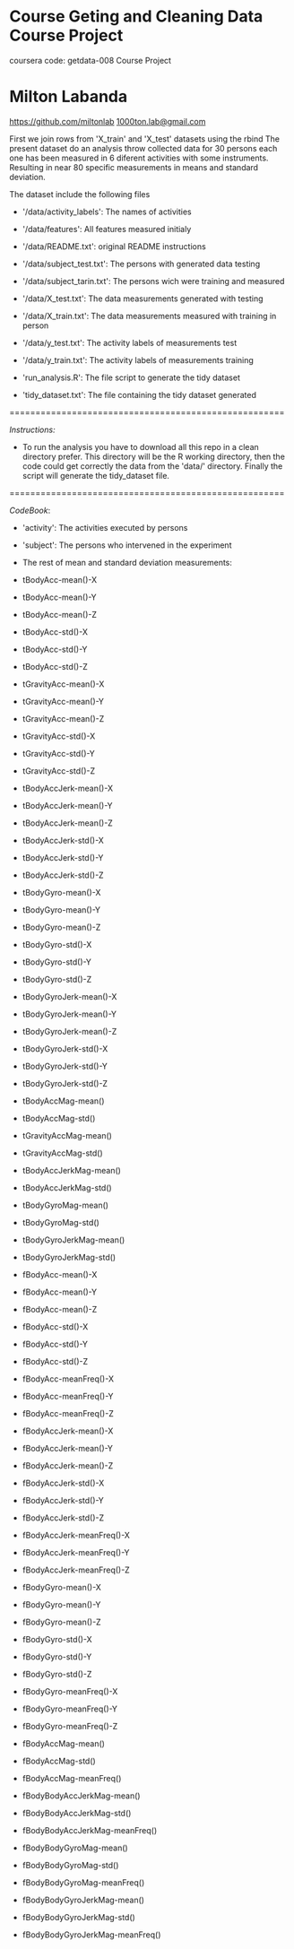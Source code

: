 
Course Geting and Cleaning Data Course Project 
=================================================
coursera code: getdata-008 
Course Project

Milton Labanda 
=================================================
https://github.com/miltonlab 
1000ton.lab@gmail.com

First we join rows from 'X_train' and 'X_test' datasets using the rbind 
The present dataset do an analysis throw collected data for 30 persons each one has been measured in 6 diferent activities with some instruments. Resulting in near 80 specific measurements in means and standard deviation.

The dataset include the following files

  - '/data/activity_labels': The names of activities 

  - '/data/features': All features measured initialy

  - '/data/README.txt': original README instructions

  - '/data/subject_test.txt': The persons with generated data testing

  - '/data/subject_tarin.txt': The persons wich were training and measured

  - '/data/X_test.txt': The data measurements generated with testing

  - '/data/X_train.txt': The data measurements measured with training in person

  - '/data/y_test.txt': The activity labels of measurements test

  - '/data/y_train.txt': The activity labels of measurements training

  - 'run_analysis.R': The file script to generate the tidy dataset

  - 'tidy_dataset.txt': The file containing the tidy dataset generated

=====================================================

 *Instructions:*

  - To run the analysis you have to download all this repo in a clean directory prefer. This directory will be the R working directory, then the code could get correctly the data from the 'data/' directory.  Finally the script will generate the tidy_dataset file.
 
=====================================================

  *CodeBook*:

  - 'activity': The activities executed by persons

  - 'subject': The persons who intervened in the experiment

  - The rest of mean and standard deviation measurements:

  - tBodyAcc-mean()-X
  - tBodyAcc-mean()-Y
  - tBodyAcc-mean()-Z
  - tBodyAcc-std()-X
  - tBodyAcc-std()-Y
  - tBodyAcc-std()-Z
  - tGravityAcc-mean()-X
  - tGravityAcc-mean()-Y
  - tGravityAcc-mean()-Z
  - tGravityAcc-std()-X
  - tGravityAcc-std()-Y
  - tGravityAcc-std()-Z
  - tBodyAccJerk-mean()-X
  - tBodyAccJerk-mean()-Y
  - tBodyAccJerk-mean()-Z
  - tBodyAccJerk-std()-X
  - tBodyAccJerk-std()-Y
  - tBodyAccJerk-std()-Z
  - tBodyGyro-mean()-X
  - tBodyGyro-mean()-Y
  - tBodyGyro-mean()-Z
  - tBodyGyro-std()-X
  - tBodyGyro-std()-Y
  - tBodyGyro-std()-Z
  - tBodyGyroJerk-mean()-X
  - tBodyGyroJerk-mean()-Y
  - tBodyGyroJerk-mean()-Z
  - tBodyGyroJerk-std()-X
  - tBodyGyroJerk-std()-Y
  - tBodyGyroJerk-std()-Z
  - tBodyAccMag-mean()
  - tBodyAccMag-std()
  - tGravityAccMag-mean()
  - tGravityAccMag-std()
  - tBodyAccJerkMag-mean()
  - tBodyAccJerkMag-std()
  - tBodyGyroMag-mean()
  - tBodyGyroMag-std()
  - tBodyGyroJerkMag-mean()
  - tBodyGyroJerkMag-std()
  - fBodyAcc-mean()-X
  - fBodyAcc-mean()-Y
  - fBodyAcc-mean()-Z
  - fBodyAcc-std()-X
  - fBodyAcc-std()-Y
  - fBodyAcc-std()-Z
  - fBodyAcc-meanFreq()-X
  - fBodyAcc-meanFreq()-Y
  - fBodyAcc-meanFreq()-Z
  - fBodyAccJerk-mean()-X
  - fBodyAccJerk-mean()-Y
  - fBodyAccJerk-mean()-Z
  - fBodyAccJerk-std()-X
  - fBodyAccJerk-std()-Y
  - fBodyAccJerk-std()-Z
  - fBodyAccJerk-meanFreq()-X
  - fBodyAccJerk-meanFreq()-Y
  - fBodyAccJerk-meanFreq()-Z
  - fBodyGyro-mean()-X
  - fBodyGyro-mean()-Y
  - fBodyGyro-mean()-Z
  - fBodyGyro-std()-X
  - fBodyGyro-std()-Y
  - fBodyGyro-std()-Z
  - fBodyGyro-meanFreq()-X
  - fBodyGyro-meanFreq()-Y
  - fBodyGyro-meanFreq()-Z
  - fBodyAccMag-mean()
  - fBodyAccMag-std()
  - fBodyAccMag-meanFreq()
  - fBodyBodyAccJerkMag-mean()
  - fBodyBodyAccJerkMag-std()
  - fBodyBodyAccJerkMag-meanFreq()
  - fBodyBodyGyroMag-mean()
  - fBodyBodyGyroMag-std()
  - fBodyBodyGyroMag-meanFreq()
  - fBodyBodyGyroJerkMag-mean()
  - fBodyBodyGyroJerkMag-std()
  - fBodyBodyGyroJerkMag-meanFreq()
	